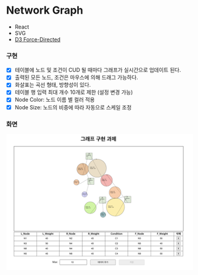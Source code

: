# Network Graph

- React
- SVG
- [D3 Force-Directed](https://github.com/d3/d3-force)

### 구현

- [x] 테이블에 노드 및 조건이 CUD 될 때마다 그래프가 실시간으로 업데이트 된다.
- [x] 출력된 모든 노드, 조건은 마우스에 의해 드래그 가능하다.
- [x] 화살표는 곡선 형태, 방향성이 있다.
- [x] 테이블 행 입력 최대 개수 10개로 제한 (설정 변경 가능)
- [x] Node Color: 노드 이름 별 컬러 적용
- [x] Node Size: 노드의 비중에 따라 자동으로 스케일 조정

### 화면

![](screenshot.png)
